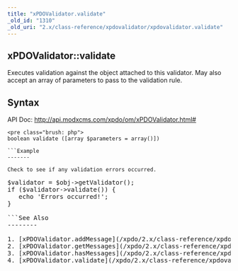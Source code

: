 ```yaml
---
title: "xPDOValidator.validate"
_old_id: "1310"
_old_uri: "2.x/class-reference/xpdovalidator/xpdovalidator.validate"
---
```


xPDOValidator::validate
-----------------------

Executes validation against the object attached to this validator. May also accept an array of parameters to pass to the validation rule.

Syntax
------

API Doc: <http://api.modxcms.com/xpdo/om/xPDOValidator.html#>

```
<pre class="brush: php">
boolean validate ([array $parameters = array()])

```Example
-------

Check to see if any validation errors occurred.

```
<pre class="brush: php">
$validator = $obj->getValidator();
if ($validator->validate()) {
   echo 'Errors occurred!';
}

```See Also
--------

1. [xPDOValidator.addMessage](/xpdo/2.x/class-reference/xpdovalidator/xpdovalidator.addmessage)
2. [xPDOValidator.getMessages](/xpdo/2.x/class-reference/xpdovalidator/xpdovalidator.getmessages)
3. [xPDOValidator.hasMessages](/xpdo/2.x/class-reference/xpdovalidator/xpdovalidator.hasmessages)
4. [xPDOValidator.validate](/xpdo/2.x/class-reference/xpdovalidator/xpdovalidator.validate)